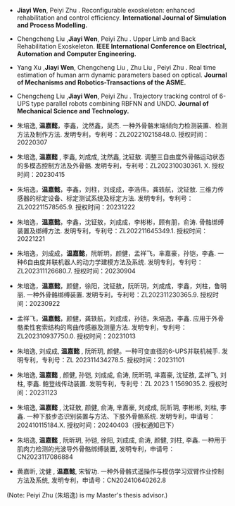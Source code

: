 - <strong>Jiayi Wen</strong>, Peiyi Zhu . Reconfigurable exoskeleton: enhanced rehabilitation and control efficiency. <strong>International Journal of Simulation and Process Modelling.</strong>

- Chengcheng Liu ,<strong>Jiayi Wen</strong>, Peiyi Zhu . Upper Limb and Back Rehabilitation Exoskeleton. <strong>IEEE International Conference on Electrical, Automation and Computer Engineering.</strong>

- Yang Xu ,<strong>Jiayi Wen</strong>, Chengcheng Liu , Zhu Liu , Peiyi Zhu . Real time estimation of human arm dynamic parameters based on optical. <strong>Journal of Mechanisms and Robotics-Transactions of the ASME.</strong>

- Chengcheng Liu ,<strong>Jiayi Wen</strong>, Peiyi Zhu . Trajectory tracking control of 6-UPS type parallel robots combining RBFNN and UNDO. <strong>Journal of Mechanical Science and Technology.</strong>

- 朱培逸, <strong>温嘉懿</strong>，李鑫，沈然鑫，吴杰. 一种外骨骼末端倾向力检测装置、检测方法及制作方法. 发明专利，专利号：ZL202210215848.0. 授权时间：20220307

- 朱培逸, <strong>温嘉懿</strong> , 李鑫, 刘成成, 沈然鑫, 沈钲敖. 调整三自由度外骨骼运动状态的多模态控制方法及外骨骼. 发明专利，专利号：ZL202310030361. X. 授权时间：20230415

- 朱培逸，<strong>温嘉懿</strong>，李鑫，刘柱，刘成成，李浩伟，龚轶航，沈钲敖. 三维力传感器的标定设备、标定测试系统及标定方法. 发明专利，专利号：ZL202211578565.9. 授权时间：20231222

- 朱培逸，<strong>温嘉懿</strong>，李鑫，沈钲敖，刘成成，李彬彬，顾有朋，俞涛. 骨骼绑缚装置及绑缚方法. 发明专利，专利号：ZL202211645349.1. 授权时间：20221221

- 朱培逸，刘成成，<strong>温嘉懿</strong>，阮昕玥，颜健，孟祥飞，芈嘉豪，孙铠，李鑫. 一种6自由度并联机器人的动力学建模方法及系统. 发明专利，专利号：ZL202311126680.7. 授权时间：20230904

- 朱培逸，<strong>温嘉懿</strong>，颜健，徐阳，沈钲敖，阮昕玥，刘成成，李鑫，刘柱，鲁明丽. 一种外骨骼绑缚装置. 发明专利，专利号：ZL202311230365.9. 授权时间：20230922

- 孟祥飞，<strong>温嘉懿</strong>，颜健，龚轶航，刘成成，孙铠，朱培逸，李鑫. 应用于外骨骼柔性套索结构的弯曲传感器及测量方法. 发明专利，专利号：ZL202310937750.0. 授权时间：20231013

- 朱培逸, 刘成成, <strong>温嘉懿</strong> , 阮昕玥, 颜健。一种可变直径的6-UPS并联机械手. 发明专利，专利号：ZL 202311434278.5. 授权时间：20231101

- 朱培逸, <strong>温嘉懿</strong> , 颜健, 孙铠, 刘成成, 俞涛, 阮昕玥, 芈嘉豪, 沈钲敖, 孟祥飞, 刘柱, 李鑫. 鲍登线传动装置. 发明专利，专利号：ZL 2023 1 1569035.2. 授权时间：20231123

- 朱培逸, <strong>温嘉懿</strong> , 沈钲敖, 颜健, 俞涛, 芈嘉豪, 刘成成, 阮昕玥, 李彬彬, 刘柱, 李鑫. 一种下肢步态识别装置与方法、下肢外骨骼系统. 发明专利，申请号：202410115184.X. 授权时间：20240403（授权通知已下）

- 朱培逸, <strong>温嘉懿</strong> , 阮昕玥, 孙铠, 徐阳, 刘成成, 俞涛, 颜健, 刘柱, 李鑫. 一种用于肌肉力检测的光波导外骨骼绑缚装置, 发明专利，申请号：CN2023117086884

- 黄嘉昕, 沈健 , <strong>温嘉懿</strong>, 宋智功. 一种外骨骼式遥操作与模仿学习双臂作业控制方法及系统, 发明专利，申请号：CN202410640262.8

(Note:​​ Peiyi Zhu (朱培逸) is my Master's thesis advisor.)

